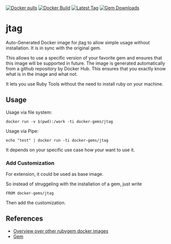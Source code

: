 [![Docker pulls](https://img.shields.io/docker/pulls/rubygem/jtag.svg)](https://hub.docker.com/r/rubygem/jtag/)
[![Docker Build](https://img.shields.io/docker/automated/rubygem/jtag.svg)](https://hub.docker.com/r/rubygem/jtag/)
[![Latest Tag](https://img.shields.io/github/tag/docker-rubygem/jtag.svg)](https://hub.docker.com/r/rubygem/jtag/)
[![Gem Downloads](https://img.shields.io/gem/dt/jtag.svg)](https://rubygems.org/gems/jtag/)
# jtag

Auto-Generated Docker image for jtag to allow simple usage without installation.
It is in sync with the original gem.

This allows to use a specific version of your favorite gem and ensures that this image will be supported in future.
The image is generated automatically from a github repository by Docker Hub.
This ensures that you exactly know what is in the image and what not.

It lets you use Ruby Tools without the need to install ruby on your machine.

## Usage

Usage via file system:

`docker run -v $(pwd):/work -ti docker-gems/jtag`

Usage via Pipe:

`echo "test" | docker run -ti docker-gems/jtag`

It depends on your specific use case how your want to use it.

### Add Customization

For extension, it could be used as base image.

So instead of struggeling with the installation of a gem, just write

`FROM docker-gems/jtag`

Then add the customization.

## References

 - [Overview over other rubygem docker images](https://github.com/thinkbot/docker-rubygem)
 - [Gem](https://rubygems.org/gems/jtag/)
